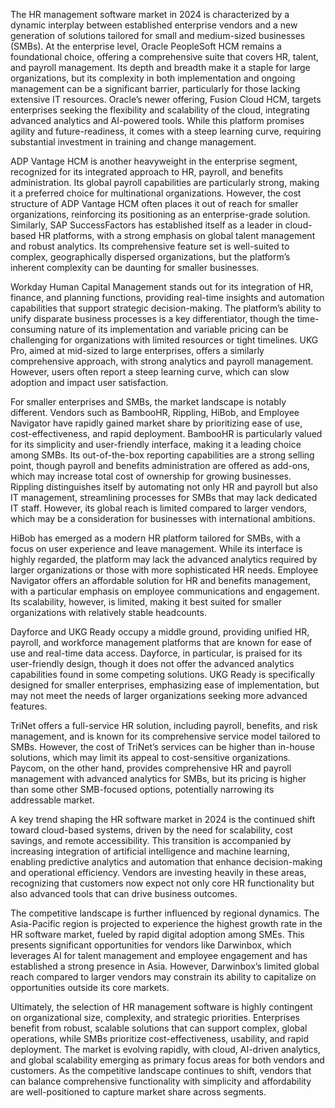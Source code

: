 The HR management software market in 2024 is characterized by a dynamic interplay between established enterprise vendors and a new generation of solutions tailored for small and medium-sized businesses (SMBs). At the enterprise level, Oracle PeopleSoft HCM remains a foundational choice, offering a comprehensive suite that covers HR, talent, and payroll management. Its depth and breadth make it a staple for large organizations, but its complexity in both implementation and ongoing management can be a significant barrier, particularly for those lacking extensive IT resources. Oracle’s newer offering, Fusion Cloud HCM, targets enterprises seeking the flexibility and scalability of the cloud, integrating advanced analytics and AI-powered tools. While this platform promises agility and future-readiness, it comes with a steep learning curve, requiring substantial investment in training and change management.

ADP Vantage HCM is another heavyweight in the enterprise segment, recognized for its integrated approach to HR, payroll, and benefits administration. Its global payroll capabilities are particularly strong, making it a preferred choice for multinational organizations. However, the cost structure of ADP Vantage HCM often places it out of reach for smaller organizations, reinforcing its positioning as an enterprise-grade solution. Similarly, SAP SuccessFactors has established itself as a leader in cloud-based HR platforms, with a strong emphasis on global talent management and robust analytics. Its comprehensive feature set is well-suited to complex, geographically dispersed organizations, but the platform’s inherent complexity can be daunting for smaller businesses.

Workday Human Capital Management stands out for its integration of HR, finance, and planning functions, providing real-time insights and automation capabilities that support strategic decision-making. The platform’s ability to unify disparate business processes is a key differentiator, though the time-consuming nature of its implementation and variable pricing can be challenging for organizations with limited resources or tight timelines. UKG Pro, aimed at mid-sized to large enterprises, offers a similarly comprehensive approach, with strong analytics and payroll management. However, users often report a steep learning curve, which can slow adoption and impact user satisfaction.

For smaller enterprises and SMBs, the market landscape is notably different. Vendors such as BambooHR, Rippling, HiBob, and Employee Navigator have rapidly gained market share by prioritizing ease of use, cost-effectiveness, and rapid deployment. BambooHR is particularly valued for its simplicity and user-friendly interface, making it a leading choice among SMBs. Its out-of-the-box reporting capabilities are a strong selling point, though payroll and benefits administration are offered as add-ons, which may increase total cost of ownership for growing businesses. Rippling distinguishes itself by automating not only HR and payroll but also IT management, streamlining processes for SMBs that may lack dedicated IT staff. However, its global reach is limited compared to larger vendors, which may be a consideration for businesses with international ambitions.

HiBob has emerged as a modern HR platform tailored for SMBs, with a focus on user experience and leave management. While its interface is highly regarded, the platform may lack the advanced analytics required by larger organizations or those with more sophisticated HR needs. Employee Navigator offers an affordable solution for HR and benefits management, with a particular emphasis on employee communications and engagement. Its scalability, however, is limited, making it best suited for smaller organizations with relatively stable headcounts.

Dayforce and UKG Ready occupy a middle ground, providing unified HR, payroll, and workforce management platforms that are known for ease of use and real-time data access. Dayforce, in particular, is praised for its user-friendly design, though it does not offer the advanced analytics capabilities found in some competing solutions. UKG Ready is specifically designed for smaller enterprises, emphasizing ease of implementation, but may not meet the needs of larger organizations seeking more advanced features.

TriNet offers a full-service HR solution, including payroll, benefits, and risk management, and is known for its comprehensive service model tailored to SMBs. However, the cost of TriNet’s services can be higher than in-house solutions, which may limit its appeal to cost-sensitive organizations. Paycom, on the other hand, provides comprehensive HR and payroll management with advanced analytics for SMBs, but its pricing is higher than some other SMB-focused options, potentially narrowing its addressable market.

A key trend shaping the HR software market in 2024 is the continued shift toward cloud-based systems, driven by the need for scalability, cost savings, and remote accessibility. This transition is accompanied by increasing integration of artificial intelligence and machine learning, enabling predictive analytics and automation that enhance decision-making and operational efficiency. Vendors are investing heavily in these areas, recognizing that customers now expect not only core HR functionality but also advanced tools that can drive business outcomes.

The competitive landscape is further influenced by regional dynamics. The Asia-Pacific region is projected to experience the highest growth rate in the HR software market, fueled by rapid digital adoption among SMEs. This presents significant opportunities for vendors like Darwinbox, which leverages AI for talent management and employee engagement and has established a strong presence in Asia. However, Darwinbox’s limited global reach compared to larger vendors may constrain its ability to capitalize on opportunities outside its core markets.

Ultimately, the selection of HR management software is highly contingent on organizational size, complexity, and strategic priorities. Enterprises benefit from robust, scalable solutions that can support complex, global operations, while SMBs prioritize cost-effectiveness, usability, and rapid deployment. The market is evolving rapidly, with cloud, AI-driven analytics, and global scalability emerging as primary focus areas for both vendors and customers. As the competitive landscape continues to shift, vendors that can balance comprehensive functionality with simplicity and affordability are well-positioned to capture market share across segments.